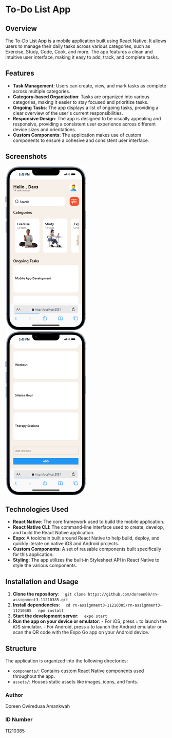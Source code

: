 
# To-Do List App

## Overview

The To-Do List App is a mobile application built using React Native. It allows users to manage their daily tasks across various categories, such as Exercise, Study, Code, Cook, and more. The app features a clean and intuitive user interface, making it easy to add, track, and complete tasks.

## Features

- **Task Management**: Users can create, view, and mark tasks as complete across multiple categories.
- **Category-based Organization**: Tasks are organized into various categories, making it easier to stay focused and prioritize tasks.
- **Ongoing Tasks**: The app displays a list of ongoing tasks, providing a clear overview of the user's current responsibilities.
- **Responsive Design**: The app is designed to be visually appealing and responsive, providing a consistent user experience across different device sizes and orientations.
- **Custom Components**: The application makes use of custom components to ensure a cohesive and consistent user interface.

## Screenshots

![Front View](/rn-assignment3-11210385/assets/screenshotOne.png)
![Bottom View](/rn-assignment3-11210385/assets/screenshotTwo.png)


## Technologies Used

- **React Native**: The core framework used to build the mobile application.
- **React Native CLI**: The command-line interface used to create, develop, and build the React Native application.
- **Expo**: A toolchain built around React Native to help build, deploy, and quickly iterate on native iOS and Android projects.
- **Custom Components**: A set of reusable components built specifically for this application.
- **Styling**: The app utilizes the built-in Stylesheet API in React Native to style the various components.

## Installation and Usage

1. **Clone the repository**:   ```   git clone https://github.com/doreen09/rn-assignment3-11210385.git   ```
2. **Install dependencies**:   ```   cd rn-assignment3-11210385/rn-assignment3-11210385   npm install   ```
3. **Start the development server**:   ```   expo start   ```
4. **Run the app on your device or emulator**:   - For iOS, press `i` to launch the iOS simulator.   - For Android, press `a` to launch the Android emulator or scan the QR code with the Expo Go app on your Android device.

## Structure

The application is organized into the following directories:

- `components/`: Contains custom React Native components used throughout the app.
- `assets/`: Houses static assets like images, icons, and fonts.

### Author 
Doreen Owireduaa Amankwah

### ID Number
11210385

